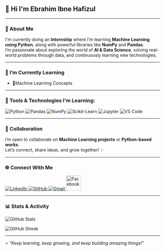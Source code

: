## 👋 Hi I'm Ebrahim Ibne Hafizul  

---

### 🚀 About Me  
I'm currently doing an **Internship** where I’m learning **Machine Learning using Python**, along with powerful libraries like **NumPy** and **Pandas**.  
I’m passionate about exploring the world of **AI & Data Science**, solving real-world problems through data, and continuously learning new technologies.  

---

### 🌱 I’m Currently Learning  
- 🔹Machine Learning Concepts 

---

### 🧰 Tools & Technologies I'm Learning:
![Python](https://img.shields.io/badge/-Python-333?style=flat&logo=python)
![Pandas](https://img.shields.io/badge/-Pandas-333?style=flat&logo=pandas)
![NumPy](https://img.shields.io/badge/-NumPy-333?style=flat&logo=numpy)
![Scikit-Learn](https://img.shields.io/badge/-ScikitLearn-333?style=flat&logo=scikit-learn)
![Jupyter](https://img.shields.io/badge/-Jupyter-333?style=flat&logo=jupyter)
![VS Code](https://img.shields.io/badge/-VSCode-333?style=flat&logo=visual-studio-code)

----

### 🤝 Collaboration  
I’m open to collaborate on **Machine Learning projects** or **Python-based works**.  
Let’s connect, share ideas, and grow together! 💡  

---

### 🌐 Connect With Me  

<p align="left">
  <a href="https://www.linkedin.com/in/ebrahim-ibne-hafizul-71477a283/" target="_blank">
    <img src="https://skillicons.dev/icons?i=linkedin" alt="LinkedIn" />
  </a>
  <a href="https://github.com/ebrahimibnehafijul" target="_blank">
    <img src="https://skillicons.dev/icons?i=github" alt="GitHub" />
  </a>
  <a href="mailto:ebrahimibnehafizul@gmail.com" target="_blank">
    <img src="https://skillicons.dev/icons?i=gmail" alt="Gmail" />
  </a>
  <a href="https://www.facebook.com/sabda.guccha.2025" target="_blank">
    <img src="https://cdn.jsdelivr.net/gh/devicons/devicon/icons/facebook/facebook-original.svg" alt="Facebook" width="48" height="48" />
  </a>
</p>

---

### 📊 Stats & Activity

<!-- GitHub Readme Stats: overall stats card -->
<p align="left">
  <img src="https://github-readme-stats.vercel.app/api?username=ebrahimibnehafijul&show_icons=true&count_private=true&hide_title=true&theme=tokyonight" alt="GitHub Stats" />
</p>

<!-- Streak stats (contributions streak) -->
<p align="left">
  <img src="https://github-readme-streak-stats.herokuapp.com/?user=ebrahimibnehafijul&theme=tokyonight" alt="GitHub Streak" />
</p>



---

⭐ *"Keep learning, keep growing, and keep building amazing things!"*
